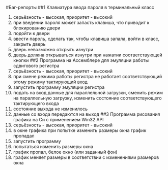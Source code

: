 #Баг-репорты
##1 Клавиатура ввода пароля в терминальный класс
1. серьёзность - высокая, приоритет - высокий
2. при введении пароля может запасть клавиша, что приводит к блокированию двери
3. подойти к двери
4. ввести пароль, сделать так, чтобы клавиша запала, войти в класс, закрыть дверь
5. дверь невозможно открыть изнутри
6. дверь должна открываться изнутри при нажатии соответствующей кнопки
##2 Программа на Ассемблере для эмуляции работы сдвигового регистра
1. серьёзность - высокая, приоритет - высокий
2. при смене режима работы регистра не работает соответствующий этому режиму тактирующий вход
3. запустить программу эмуляции регистра
4. подать на вход данные для параллельной загрузки, сменить режим на параллельную загрузку, изменить состояние соответствующего тактирующего входа
5. состояние выхода не изменилось
6. данные со входа передаются на выход
##3 Программа рисования графика на Си с применением Win32 API
1. серьёзность - высокая, приоритет - высокий
2. в окне графика при попытке изменить размеры окна график пропадал
3. запустить программу
4. попытаться изменить размеры окна
5. график пропал, белое окно (или заданный фон)
6. график меняет размеры в соответствии с изменениями размеров окна

